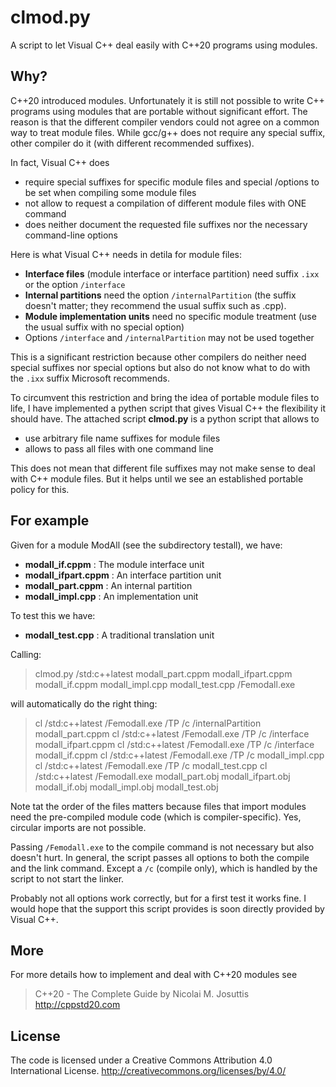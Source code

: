 # clmod.py

A script to let Visual C++ deal easily with C++20 programs using modules.

## Why?

C++20 introduced modules.
Unfortunately it is still not possible to write C++ programs using modules that are portable
without significant effort.
The reason is that the different compiler vendors could not agree on a common way to treat module files.
While gcc/g++ does not require any special suffix, other compiler do it (with different recommended suffixes).

In fact, Visual C++ does
- require special suffixes for specific module files and
  special /options to be set when compiling some module files
- not allow to request a compilation of different module files with ONE command
- does neither document the requested file suffixes nor the necessary command-line options

Here is what Visual C++ needs in detila for module files:
- **Interface files** (module interface or interface partition)
  need suffix `.ixx` or the option `/interface`
- **Internal partitions** need the option `/internalPartition`
  (the suffix doesn't matter; they recommend the usual suffix such as .cpp).
- **Module implementation units** need no specific module treatment
  (use the usual suffix with no special option)
- Options `/interface` and `/internalPartition` may not be used together

This is a significant restriction because other compilers do neither need
special suffixes nor special options but also do not know what to do with the
`.ixx` suffix Microsoft recommends.

To circumvent this restriction and bring the idea of portable module files
to life, I have implemented a pythen script that gives Visual C++ the flexibility it should have.
The attached script
 **clmod.py**
is a python script that allows to
- use arbitrary file name suffixes for module files
- allows to pass all files with one command line

This does not mean that different file suffixes may not make sense to deal
with C++ module files. But it helps until we see an established portable
policy for this.

## For example

Given for a module ModAll (see the subdirectory testall),
we have:
- **modall_if.cppm**     : The module interface unit
- **modall_ifpart.cppm** : An interface partition unit
- **modall_part.cppm**   : An internal partition
- **modall_impl.cpp**    : An implementation unit

To test this we have:
- **modall_test.cpp**    : A traditional translation unit

Calling:

> clmod.py /std:c++latest modall_part.cppm modall_ifpart.cppm modall_if.cppm modall_impl.cpp modall_test.cpp /Femodall.exe

will automatically do the right thing:

> cl /std:c++latest /Femodall.exe /TP /c /internalPartition modall_part.cppm
> cl /std:c++latest /Femodall.exe /TP /c /interface modall_ifpart.cppm
> cl /std:c++latest /Femodall.exe /TP /c /interface modall_if.cppm
> cl /std:c++latest /Femodall.exe /TP /c modall_impl.cpp
> cl /std:c++latest /Femodall.exe /TP /c modall_test.cpp
> cl /std:c++latest /Femodall.exe modall_part.obj modall_ifpart.obj modall_if.obj modall_impl.obj modall_test.obj

Note tat the order of the files matters because files that import modules need
the pre-compiled module code (which is compiler-specific).
Yes, circular imports are not possible.

Passing `/Femodall.exe` to the compile command is not necessary but also doesn't
hurt.
In general, the script passes all options to both the compile and the link command.
Except a `/c` (compile only), which is handled by the script to not start the linker.

Probably not all options work correctly, but for a first test it works fine.
I would hope that the support this script provides is soon directly provided by Visual C++.

## More

For more details how to implement and deal with C++20 modules
see

>  C++20 - The Complete Guide by Nicolai M. Josuttis
>  http://cppstd20.com

## License

The code is licensed under a Creative Commons Attribution 4.0 International License.
http://creativecommons.org/licenses/by/4.0/


